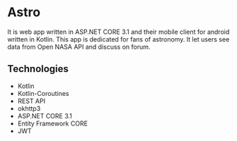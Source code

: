 # Astro
It is web app written in ASP.NET CORE 3.1 and their mobile client for android written in Kotlin. This app is dedicated for fans of astronomy. It let users see data from Open NASA API and discuss on forum.

## Technologies

* Kotlin
* Kotlin-Coroutines
* REST API
* okhttp3
* ASP.NET CORE 3.1
* Entity Framework CORE
* JWT
